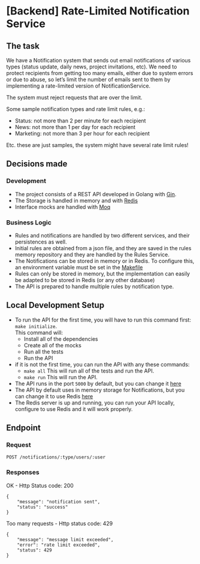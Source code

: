 
# [Backend] Rate-Limited Notification Service
## The task
We have a Notification system that sends out email notifications of various types (status update, daily news, project invitations, etc). We need to protect recipients from getting too many emails, either due to system errors or due to abuse, so let’s limit the number of emails sent to them by implementing a rate-limited version of NotificationService.

The system must reject requests that are over the limit.

Some sample notification types and rate limit rules, e.g.:
- Status: not more than 2 per minute for each recipient
- News: not more than 1 per day for each recipient
- Marketing: not more than 3 per hour for each recipient

Etc. these are just samples, the system might have several rate limit rules!

## Decisions made
### Development
- The project consists of a REST API developed in Golang with [Gin](https://github.com/gin-gonic/gin).
- The Storage is handled in memory and with [Redis](https://redis.io/)
- Interface mocks are handled with [Moq](https://github.com/matryer/moq)
### Business Logic
- Rules and notifications are handled by two different services, and their persistences as well.
- Initial rules are obtained from a json file, and they are saved in the  rules memory repository and they are handled by the Rules Service.
- The Notifications can be stored in memory or in Redis. To configure this, an environment variable must be set in the [Makefile](https://github.com/bgiulianetti/rate-limiter/blob/main/makefile#L7)
- Rules can only be stored in memory, but the implementation can easily be adapted to be stored in Redis (or any other database)
- The API is prepared to handle multiple rules by notification type.

## Local Development Setup
- To run the API for the first time, you will have to run this command first: ```make initialize```.<br />
This command will:
  - Install all of the dependencies
  - Create all of the mocks
  - Run all the tests
  - Run the API
- if it is not the first time, you can run the API with any these commands:
  - ```make all``` This will run all of the tests and run the API.
  - ```make run``` This will run the API.
- The API runs in the port ```5000``` by default, but you can change it [here](https://github.com/bgiulianetti/rate-limiter/blob/main/main.go#L12)
- The API by default uses in memory storage for Notifications, but you can change it to use Redis [here](https://github.com/bgiulianetti/rate-limiter/blob/main/makefile#L7)
- The Redis server is up and running, you can run your API locally, configure to use Redis and it will work properly.

## Endpoint
### Request
```
POST /notifications/:type/users/:user
```

### Responses

OK - Http Status code: 200
```
{
    "message": "notification sent",
    "status": "success"
}
```

Too many requests - Http status code: 429
```
{
    "message": "message limit exceeded",
    "error": "rate limit exceeded",
    "status": 429
}
```


